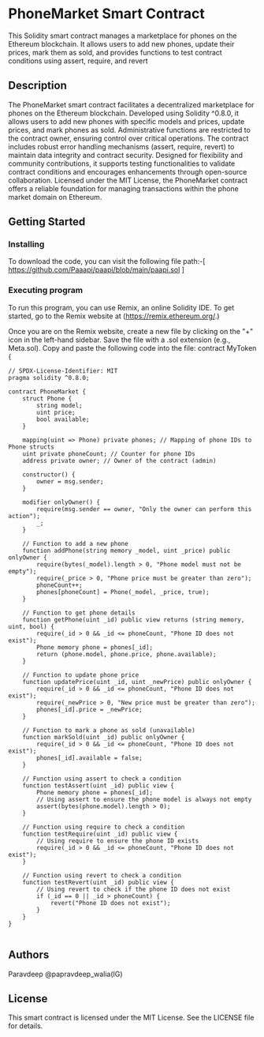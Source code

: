# PhoneMarket Smart Contract

This Solidity smart contract manages a marketplace for phones on the Ethereum blockchain. It allows users to add new phones, update their prices, mark them as sold, and provides functions to test contract conditions using assert, require, and revert
## Description

The PhoneMarket smart contract facilitates a decentralized marketplace for phones on the Ethereum blockchain. Developed using Solidity ^0.8.0,
it allows users to add new phones with specific models and prices, update prices, and mark phones as sold. Administrative functions are restricted to the contract owner,
ensuring control over critical operations. The contract includes robust error handling mechanisms (assert, require, revert) to maintain data integrity and contract security. Designed for flexibility and community contributions, it supports testing functionalities to validate contract conditions and encourages enhancements through open-source collaboration. Licensed under the MIT License, the PhoneMarket contract offers a reliable foundation for managing transactions within the phone market domain on Ethereum.


## Getting Started

### Installing

To download the code, you can visit the following file path:-[        https://github.com/Paaapi/paapi/blob/main/paapi.sol  ]

### Executing program
To run this program, you can use Remix, an online Solidity IDE. To get started, go to the Remix website at (https://remix.ethereum.org/.)

Once you are on the Remix website, create a new file by clicking on the "+" icon in the left-hand sidebar. Save the file with a .sol extension (e.g., Meta.sol). Copy and paste the following code into the file: contract MyToken {

```
// SPDX-License-Identifier: MIT
pragma solidity ^0.8.0;

contract PhoneMarket {
    struct Phone {
        string model;
        uint price;
        bool available;
    }

    mapping(uint => Phone) private phones; // Mapping of phone IDs to Phone structs
    uint private phoneCount; // Counter for phone IDs
    address private owner; // Owner of the contract (admin)

    constructor() {
        owner = msg.sender;
    }

    modifier onlyOwner() {
        require(msg.sender == owner, "Only the owner can perform this action");
        _;
    }

    // Function to add a new phone
    function addPhone(string memory _model, uint _price) public onlyOwner {
        require(bytes(_model).length > 0, "Phone model must not be empty");
        require(_price > 0, "Phone price must be greater than zero");
        phoneCount++;
        phones[phoneCount] = Phone(_model, _price, true);
    }

    // Function to get phone details
    function getPhone(uint _id) public view returns (string memory, uint, bool) {
        require(_id > 0 && _id <= phoneCount, "Phone ID does not exist");
        Phone memory phone = phones[_id];
        return (phone.model, phone.price, phone.available);
    }

    // Function to update phone price
    function updatePrice(uint _id, uint _newPrice) public onlyOwner {
        require(_id > 0 && _id <= phoneCount, "Phone ID does not exist");
        require(_newPrice > 0, "New price must be greater than zero");
        phones[_id].price = _newPrice;
    }

    // Function to mark a phone as sold (unavailable)
    function markSold(uint _id) public onlyOwner {
        require(_id > 0 && _id <= phoneCount, "Phone ID does not exist");
        phones[_id].available = false;
    }

    // Function using assert to check a condition
    function testAssert(uint _id) public view {
        Phone memory phone = phones[_id];
        // Using assert to ensure the phone model is always not empty
        assert(bytes(phone.model).length > 0);
    }

    // Function using require to check a condition
    function testRequire(uint _id) public view {
        // Using require to ensure the phone ID exists
        require(_id > 0 && _id <= phoneCount, "Phone ID does not exist");
    }

    // Function using revert to check a condition
    function testRevert(uint _id) public view {
        // Using revert to check if the phone ID does not exist
        if (_id == 0 || _id > phoneCount) {
            revert("Phone ID does not exist");
        }
    }
}


```




## Authors

Paravdeep @papravdeep_walia(IG)


## License

This smart contract is licensed under the MIT License. See the LICENSE file for details.
